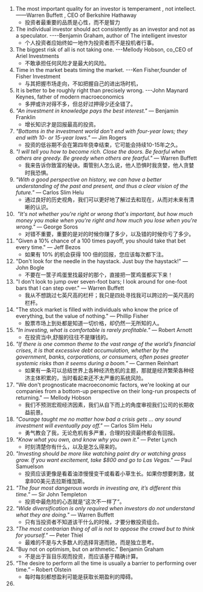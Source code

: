 1. The most important quality for an investor is temperament , not intellect.   ——Warren Buffett , CEO of Berkshire Hathaway
	- 投资者最重要的品质是心性，而不是智力
2. The individual investor should act consistently as an investor and not as a speculator. ----Benjamin Graham, author of The intelligent investor
	- 个人投资者应始终如一地作为投资者而不是投机者行事。
3. The biggest risk of all is not taking one. ---Mellody Hobson, co_CEO of Ariel Investments
	- 不敢承担任何风险才是最大的风险。
4. Time in the market beats timing the market. ---Ken Fisher,founder of Fisher Investment
	- 与其把握市场走向，不如把握自己的进出场时机，
5. It is better to be roughly right than precisely wrong. ---John Maynard Keynes, father of modern macroeconomics
	- 多押或许对得不多，但总好过押得少还全错了。
6. _"An investment in knowledge pays the best interest."_ — Benjamin Franklin
	- 增长知识才是回报最高的投资。
7. _"Bottoms in the investment world don't end with four-year lows; they end with 10- or 15-year lows."_ — Jim Rogers
	- 投资的低谷期不会在第四年侥幸结束，它可能会持续10-15年之久。
8. _"I will tell you how to become rich. Close the doors. Be fearful when others are greedy. Be greedy when others are fearful."_ — Warren Buffett
	- 我来告诉你致富的秘诀。甭管别人怎么说，他人恐惧时我贪婪，他人贪婪时我恐惧。
9. _"With a good perspective on history, we can have a better understanding of the past and present, and thus a clear vision of the future."_ — Carlos Slim Helu
	- 通过良好的历史视角，我们可以更好地了解过去和现在，从而对未来有清晰的认识。
10.  _"It's not whether you're right or wrong that's important, but how much money you make when you're right and how much you lose when you're wrong."_ — George Soros
	- 对错不重要，重要的是对的时候你赚了多少，以及错的时候你亏了多少。
11. "Given a 10% chance of a 100 times payoff, you should take that bet every time." — Jeff Bezos
	- 如果有 10% 的机会获得 100 倍的回报，您应该每次都下注。
12. "Don't look for the needle in the haystack. Just buy the haystack!" — John Bogle
	- 不要在一筐子鸡蛋里找最好的那个，直接把一筐鸡蛋都买下来！
13. "I don't look to jump over seven-foot bars; I look around for one-foot bars that I can step over." — Warren Buffett
	- 我从不想跳过七英尺高的栏杆；我只是四处寻找我可以跨过的一英尺高的栏杆。
14. "The stock market is filled with individuals who know the price of everything, but the value of nothing." — Phillip Fisher
	- 股票市场上到处都是知道一切价格，却仍然一无所知的人。
15. _"In investing, what is comfortable is rarely profitable."_ — Robert Arnott
	- 在投资当中,舒服的往往不是赚钱的。
16. _"If there is one common theme to the vast range of the world’s financial crises, it is that excessive debt accumulation, whether by the government, banks, corporations, or consumers, often poses greater systemic risks than it seems during a boom."_ — Carmen Reinhart
	- 如果有一条可以总结世界上各种经济危机的主题，那就是经济繁荣各种经济主体积累的，当时看起来还不太严重的系统风险。
17. "We don't prognosticate macroeconomic factors, we're looking at our companies from a bottom-up perspective on their long-run prospects of returning." — Mellody Hobson
	- 我们不预测宏观经济因素，我们从自下而上的角度审视我们公司的长期收益前景。
18. _"Courage taught me no matter how bad a crisis gets ... any sound investment will eventually pay off."_ — Carlos Slim Helu
	- 勇气教会了我，无论危机有多严重，合理的投资最终都会有回报。
19. _"Know what you own, and know why you own it."_ — Peter Lynch
	- 时刻清楚你有什么，以及是怎么得来的。
20. _"Investing should be more like watching paint dry or watching grass grow. If you want excitement, take $800 and go to Las Vegas."_ — Paul Samuelson
	- 投资应该更像是看着油漆慢慢变干或看着小草生长。如果你想要刺激，就拿800美元去拉斯维加斯。
21. _"The four most dangerous words in investing are, it’s different this time."_ — Sir John Templeton
	- 投资中最危险的心态就是“这次不一样了“。
22. _"Wide diversification is only required when investors do not understand what they are doing."_ — Warren Buffett
	- 只有当投资者不知道该干什么的时候，才要分散投资组合。
23. _"The most contrarian thing of all is not to oppose the crowd but to think for yourself."_ — Peter Thiel
	- 最难的不是与大多数人的选择背道而驰，而是独立思考。
24. “Buy not on optimism, but on arithmetic.”  Benjamin Graham
	- 不是出于盲目乐观而投资，而应该基于精确计算。
25. “The desire to perform all the time is usually a barrier to performing over time.” – Robert Olstein
	- 每时每刻都想盈利可能是获取长期盈利的障碍。
26. 